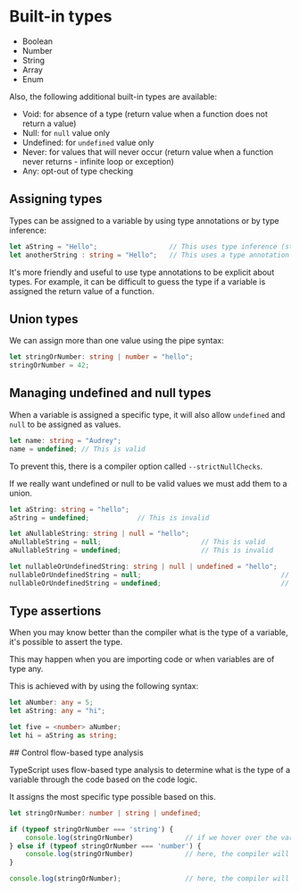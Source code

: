 # Built-in types

- Boolean
- Number
- String
- Array
- Enum

Also, the following additional built-in types are available:

- Void: for absence of a type (return value when a function does not return a value)
- Null: for `null` value only
- Undefined: for `undefined` value only
- Never: for values that will never occur (return value when a function never returns - infinite loop or exception)
- Any: opt-out of type checking


## Assigning types

Types can be assigned to a variable by using type annotations or by type inference:

```typescript
let aString = "Hello";                  // This uses type inference (string)
let anotherString : string = "Hello";   // This uses a type annotation
```

It's more friendly and useful to use type annotations to be explicit about types.
For example, it can be difficult to guess the type if a variable is assigned the return value of a function.


## Union types

We can assign more than one value using the pipe syntax:

```typescript
let stringOrNumber: string | number = "hello";
stringOrNumber = 42;
```


## Managing undefined and null types

When a variable is assigned a specific type, it will also allow `undefined` and `null` to be assigned as values.

```typescript
let name: string = "Audrey";
name = undefined; // This is valid
```

To prevent this, there is a compiler option called `--strictNullChecks`.

If we really want undefined or null to be valid values we must add them to a union.

```typescript
let aString: string = "hello";
aString = undefined;            // This is invalid

let aNullableString: string | null = "hello";
aNullableString = null;                         // This is valid
aNullableString = undefined;                    // This is invalid

let nullableOrUndefinedString: string | null | undefined = "hello";
nullableOrUndefinedString = null;                                   // This is valid
nullableOrUndefinedString = undefined;                              // This is valid
```


## Type assertions

When you may know better than the compiler what is the type of a variable, it's possible to assert the type.

This may happen when you are importing code or when variables are of type any.

This is achieved with by using the following syntax:

```typescript
let aNumber: any = 5;
let aString: any = "hi";

let five = <number> aNumber;
let hi = aString as string;
```


## Control flow-based type analysis

TypeScript uses flow-based type analysis to determine what is the type of a variable through the code based on the code logic.

It assigns the most specific type possible based on this.

```typescript
let stringOrNumber: number | string | undefined;

if (typeof stringOrNumber === 'string') {
    console.log(stringOrNumber)             // if we hover over the variable here, the compiler will say type is string
} else if (typeof stringOrNumber === 'number') {
    console.log(stringOrNumber)             // here, the compiler will say type is number
}

console.log(stringOrNumber);                // here, the compiler will say type is number or string or undefined
```
